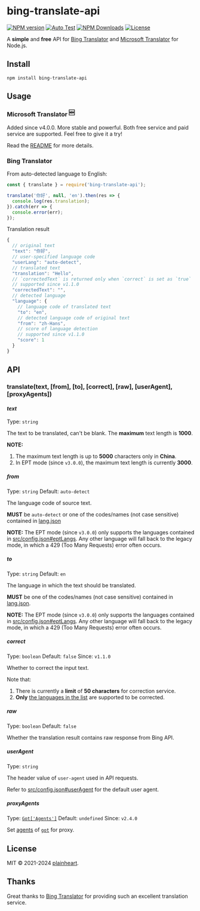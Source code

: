 # bing-translate-api
[![NPM version](https://img.shields.io/npm/v/bing-translate-api.svg?style=flat)](https://www.npmjs.org/package/bing-translate-api)
[![Auto Test](https://github.com/plainheart/bing-translate-api/actions/workflows/autotest.yml/badge.svg)](https://github.com/plainheart/bing-translate-api/actions/workflows/autotest.yml)
[![NPM Downloads](https://img.shields.io/npm/dm/bing-translate-api.svg)](https://npmcharts.com/compare/bing-translate-api?minimal=true)
[![License](https://img.shields.io/npm/l/bing-translate-api.svg)](https://github.com/plainheart/bing-translate-api/blob/master/LICENSE)

A **simple** and **free** API for [Bing Translator](https://bing.com/translator) and [Microsoft Translator](https://learn.microsoft.com/azure/ai-services/translator/) for Node.js.

## Install

```
npm install bing-translate-api
```

## Usage

### Microsoft Translator <sup>🆕</sup>

Added since v4.0.0. More stable and powerful. Both free service and paid service are supported. Feel free to give it a try!

Read the [README](./src/met/README.md) for more details.

### Bing Translator

From auto-detected language to English:

```js
const { translate } = require('bing-translate-api');

translate('你好', null, 'en').then(res => {
  console.log(res.translation);
}).catch(err => {
  console.error(err);
});
```

Translation result

```js
{
  // original text
  "text": "你好",
  // user-specified language code
  "userLang": "auto-detect",
  // translated text
  "translation": "Hello",
  // `correctedText` is returned only when `correct` is set as `true`
  // supported since v1.1.0
  "correctedText": "",
  // detected language
  "language": {
    // language code of translated text
    "to": "en",
    // detected language code of original text
    "from": "zh-Hans",
    // score of language detection
    // supported since v1.1.0
    "score": 1
  }
}
```

## API

### translate(text, [from], [to], [correct], [raw], [userAgent], [proxyAgents])

#### _text_
Type: `string`

The text to be translated, can't be blank. The **maximum** text length is **1000**.

**NOTE:**
1) The maximum text length is up to **5000** characters only in **China**.
2) In EPT mode (since `v3.0.0`), the maximum text length is currently **3000**.

##### _from_
Type: `string` Default: `auto-detect`

The language code of source text.

**MUST** be `auto-detect` or one of the codes/names (not case sensitive) contained in [lang.json](src/lang.json)

**NOTE:** The EPT mode (since `v3.0.0`) only supports the languages contained in [src/config.json#eptLangs](src/config.json#L31). Any other language will fall back to the legacy mode, in which a 429 (Too Many Requests) error often occurs.

##### _to_
Type: `string` Default: `en`

The language in which the text should be translated.

**MUST** be one of the codes/names (not case sensitive) contained in [lang.json](src/lang.json).

**NOTE:** The EPT mode (since `v3.0.0`) only supports the languages contained in [src/config.json#eptLangs](src/config.json#L31). Any other language will fall back to the legacy mode, in which a 429 (Too Many Requests) error often occurs.

##### _correct_
Type: `boolean` Default: `false` Since: `v1.1.0`

Whether to correct the input text.

Note that:
1) There is currently a **limit** of **50 characters** for correction service.
2) **Only** [the languages in the list](src/config.json#L9-L30) are supported to be corrected.

##### _raw_
Type: `boolean` Default: `false`

Whether the translation result contains raw response from Bing API.

##### _userAgent_
Type: `string`

The header value of `user-agent` used in API requests. 

Refer to [src/config.json#userAgent](src/config.json#L111) for the default user agent.

##### _proxyAgents_
Type: [`Got['Agents']`](https://github.com/sindresorhus/got/blob/v11.8.6/source/core/index.ts#L60-L64) Default: `undefined` Since: `v2.4.0`

Set [agents](https://github.com/sindresorhus/got/blob/main/documentation/tips.md#proxying) of [`got`](https://github.com/sindresorhus/got) for proxy.

## License

MIT &copy; 2021-2024 [plainheart](https://github.com/plainheart).

## Thanks

Great thanks to [Bing Translator](https://bing.com/translator) for providing such an excellent translation service.
